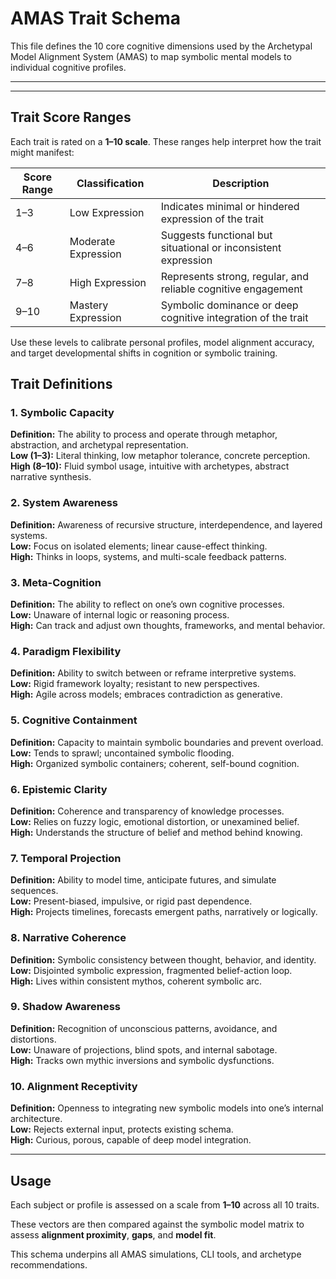 # AMAS Trait Schema

This file defines the 10 core cognitive dimensions used by the Archetypal Model Alignment System (AMAS) to map symbolic mental models to individual cognitive profiles.

---
---

## Trait Score Ranges

Each trait is rated on a **1–10 scale**. These ranges help interpret how the trait might manifest:

| Score Range | Classification     | Description                                                        |
|-------------|--------------------|--------------------------------------------------------------------|
| 1–3         | Low Expression      | Indicates minimal or hindered expression of the trait              |
| 4–6         | Moderate Expression | Suggests functional but situational or inconsistent expression     |
| 7–8         | High Expression     | Represents strong, regular, and reliable cognitive engagement      |
| 9–10        | Mastery Expression  | Symbolic dominance or deep cognitive integration of the trait      |

Use these levels to calibrate personal profiles, model alignment accuracy, and target developmental shifts in cognition or symbolic training.


## Trait Definitions

### 1. Symbolic Capacity
**Definition:** The ability to process and operate through metaphor, abstraction, and archetypal representation.  
**Low (1–3):** Literal thinking, low metaphor tolerance, concrete perception.  
**High (8–10):** Fluid symbol usage, intuitive with archetypes, abstract narrative synthesis.

### 2. System Awareness
**Definition:** Awareness of recursive structure, interdependence, and layered systems.  
**Low:** Focus on isolated elements; linear cause-effect thinking.  
**High:** Thinks in loops, systems, and multi-scale feedback patterns.

### 3. Meta-Cognition
**Definition:** The ability to reflect on one’s own cognitive processes.  
**Low:** Unaware of internal logic or reasoning process.  
**High:** Can track and adjust own thoughts, frameworks, and mental behavior.

### 4. Paradigm Flexibility
**Definition:** Ability to switch between or reframe interpretive systems.  
**Low:** Rigid framework loyalty; resistant to new perspectives.  
**High:** Agile across models; embraces contradiction as generative.

### 5. Cognitive Containment
**Definition:** Capacity to maintain symbolic boundaries and prevent overload.  
**Low:** Tends to sprawl; uncontained symbolic flooding.  
**High:** Organized symbolic containers; coherent, self-bound cognition.

### 6. Epistemic Clarity
**Definition:** Coherence and transparency of knowledge processes.  
**Low:** Relies on fuzzy logic, emotional distortion, or unexamined belief.  
**High:** Understands the structure of belief and method behind knowing.

### 7. Temporal Projection
**Definition:** Ability to model time, anticipate futures, and simulate sequences.  
**Low:** Present-biased, impulsive, or rigid past dependence.  
**High:** Projects timelines, forecasts emergent paths, narratively or logically.

### 8. Narrative Coherence
**Definition:** Symbolic consistency between thought, behavior, and identity.  
**Low:** Disjointed symbolic expression, fragmented belief-action loop.  
**High:** Lives within consistent mythos, coherent symbolic arc.

### 9. Shadow Awareness
**Definition:** Recognition of unconscious patterns, avoidance, and distortions.  
**Low:** Unaware of projections, blind spots, and internal sabotage.  
**High:** Tracks own mythic inversions and symbolic dysfunctions.

### 10. Alignment Receptivity
**Definition:** Openness to integrating new symbolic models into one’s internal architecture.  
**Low:** Rejects external input, protects existing schema.  
**High:** Curious, porous, capable of deep model integration.

---

## Usage

Each subject or profile is assessed on a scale from **1–10** across all 10 traits.

These vectors are then compared against the symbolic model matrix to assess **alignment proximity**, **gaps**, and **model fit**.

This schema underpins all AMAS simulations, CLI tools, and archetype recommendations.
